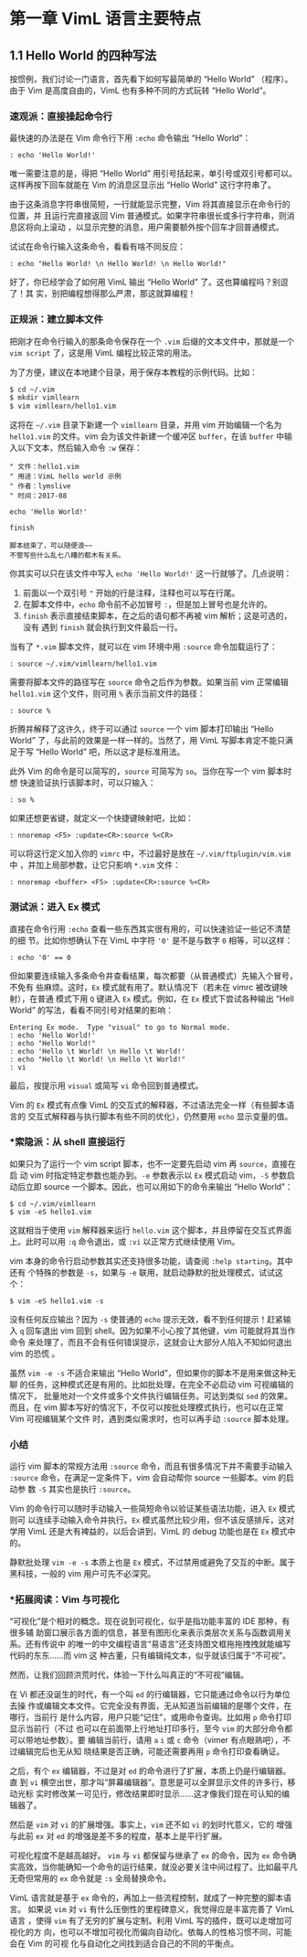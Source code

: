 # 第一章 VimL 语言主要特点

## 1.1 Hello World 的四种写法

按惯例，我们讨论一门语言，首先看下如何写最简单的 “Hello World” （程序）。
由于 Vim 是高度自由的，VimL 也有多种不同的方式玩转 “Hello World”。

### 速观派：直接操起命令行

最快速的办法是在 Vim 命令行下用 `:echo` 命令输出 “Hello World”：
```vim
: echo 'Hello World!'
```
唯一需要注意的是，得把 “Hello World” 用引号括起来，单引号或双引号都可以。
这样再按下回车就能在 Vim 的消息区显示出 “Hello World” 这行字符串了。

由于这条消息字符串很简短，一行就能显示完整，Vim 将其直接显示在命令行的位置，并
且运行完直接返回 Vim 普通模式。如果字符串很长或多行字符串，则消息区将向上滚动
，以显示完整的消息，用户需要额外按个回车才回普通模式。

试试在命令行输入这条命令，看看有啥不同反应：
```vim
: echo "Hello World! \n Hello World! \n Hello World!"
```

好了，你已经学会了如何用 VimL 输出 “Hello World” 了。这也算编程吗？别逗了！其
实，别把编程想得那么严肃，那这就算编程！

### 正规派：建立脚本文件

把刚才在命令行输入的那条命令保存在一个 `.vim` 后缀的文本文件中，那就是一个
`vim script` 了，这是用 VimL 编程比较正常的用法。

为了方便，建议在本地建个目录，用于保存本教程的示例代码。比如：
```bash
$ cd ~/.vim
$ mkdir vimllearn
$ vim vimllearn/hello1.vim
```

这将在 `~/.vim` 目录下新建一个 `vimllearn` 目录，并用 vim 开始编辑一个名为
`hello1.vim` 的文件。vim 会为该文件新建一个缓冲区 `buffer`，在该 `buffer` 中输
入以下文本，然后输入命令 `:w` 保存：
```vim
" 文件：hello1.vim
" 用途：VimL hello world 示例
" 作者：lymslive
" 时间：2017-08

echo 'Hello World!'

finish

脚本结束了，可以随便浪~~
不管写些什么乱七八糟的都木有关系。
```

你其实可以只在该文件中写入 `echo 'Hello World!'` 这一行就够了。几点说明：
1. 前面以一个双引号 `"` 开始的行是注释，注释也可以写在行尾。
2. 在脚本文件中，`echo` 命令前不必加冒号 `:`，但是加上冒号也是允许的。
3. `finish` 表示直接结束脚本，在之后的语句都不再被 vim 解析；这是可选的，没有
   遇到 `finish` 就会执行到文件最后一行。

当有了 `*.vim` 脚本文件，就可以在 vim 环境中用 `:source` 命令加载运行了：
```vim
: source ~/.vim/vimllearn/hello1.vim
```
需要将脚本文件的路径写在 `source` 命令之后作为参数。如果当前 vim 正常编辑
`hello1.vim` 这个文件，则可用 `%` 表示当前文件的路径：
```vim
: source %
```

折腾并解释了这许久，终于可以通过 `source` 一个 vim 脚本打印输出 “Hello World”
了，与此前的效果是一样一样的。当然了，用 VimL 写脚本肯定不能只满足于写 “Hello
World” 吧，所以这才是标准用法。

此外 Vim 的命令是可以简写的，`source` 可简写为 `so`。当你在写一个 vim 脚本时想
快速验证执行该脚本时，可以只输入：
```vim
: so %
```

如果还想更省键，就定义一个快捷键映射吧，比如：
```vim
: nnoremap <F5> :update<CR>:source %<CR>
```
可以将这行定义加入你的 `vimrc` 中，不过最好是放在 `~/.vim/ftplugin/vim.vim` 中
，并加上局部参数，让它只影响 `*.vim` 文件：
```vim
: nnoremap <buffer> <F5> :update<CR>:source %<CR>
```

### 测试派：进入 Ex 模式

直接在命令行用 `:echo` 查看一些东西其实很有用的，可以快速验证一些记不清楚的细
节。比如你想确认下在 VimL 中字符 `'0'` 是不是与数字 `0` 相等，可以这样：
```vim
: echo '0' == 0
```

但如果要连续输入多条命令并查看结果，每次都要（从普通模式）先输入个冒号，不免有
些麻烦。这时，`Ex` 模式就有用了。默认情况下（若未在 vimrc 被改键映射），在普通
模式下用 `Q` 键进入 `Ex` 模式。例如，在 `Ex` 模式下尝试各种输出 “Hell World”
的写法，看看不同引号对结果的影响：
```vim
Entering Ex mode.  Type "visual" to go to Normal mode.
: echo 'Hello World!'
: echo "Hello World!"
: echo 'Hello \t World! \n Hello \t World!'
: echo "Hello \t World! \n Hello \t World!"
: vi
```

最后，按提示用 `visual` 或简写 `vi` 命令回到普通模式。

Vim 的 `Ex` 模式有点像 VimL 的交互式的解释器，不过语法完全一样（有些脚本语言的
交互式解释器与执行脚本有些不同的优化），仍然要用 `echo` 显示变量的值。

### \*索隐派：从 shell 直接运行

如果只为了运行一个 vim script 脚本，也不一定要先启动 vim 再 `source`，直接在启
动 vim 时指定特定参数也能办到。`-e` 参数表示以 `Ex` 模式启动 vim，`-S` 参数启
动后立即 source 一个脚本。因此，也可以用如下的命令来输出 “Hello World”：
```vim
$ cd ~/.vim/vimllearn
$ vim -eS hello1.vim
```

这就相当于使用 `vim` 解释器来运行 `hello.vim` 这个脚本，并且停留在交互式界面
上。此时可以用 `:q` 命令退出，或 `:vi` 以正常方式继续使用 Vim。

vim 本身的命令行启动参数其实还支持很多功能，请查阅 `:help starting`。其中还有
个特殊的参数是 `-s`，如果与 `-e` 联用，就启动静默的批处理模式，试试这个：
```vim
$ vim -eS hello1.vim -s
```
没有任何反应输出？因为 `-s` 使普通的 `echo` 提示无效，看不到任何提示！赶紧输入
`q` 回车退出 vim 回到 shell。因为如果不小心按了其他键，vim 可能就将其当作命令
来处理了，而且不会有任何错误提示，这就会让大部分人陷入不知如何退出 vim 的恐慌
。

虽然 `vim -e -s` 不适合来输出 “Hello World”，但如果你的脚本不是用来做这种无聊
的任务，这种模式还是有用的。比如批处理，在完全不必启动 vim 可视编辑的情况下，
批量地对一个文件或多个文件执行编辑任务。可达到类似 `sed` 的效果。而且，在 vim
脚本写好的情况下，不仅可以按批处理模式执行，也可以在正常 Vim 可视编辑某个文件
时，遇到类似需求时，也可以再手动 `:source` 脚本处理。

### 小结

运行 vim 脚本的常规方法用 `:source` 命令，而且有很多情况下并不需要手动输入
`:source` 命令，在满足一定条件下，vim 会自动帮你 source 一些脚本。vim 的启动参
数 `-S` 其实也是执行 `:source`。

Vim 的命令行可以随时手动输入一些简短命令以验证某些语法功能，进入 `Ex` 模式则可
以连续手动输入命令并执行。`Ex` 模式虽然比较少用，但不该反感排斥，这对学用 VimL
还是大有裨益的，以后会讲到，VimL 的 debug 功能也是在 `Ex` 模式中的。

静默批处理 `vim -e -s` 本质上也是 `Ex` 模式，不过禁用或避免了交互的中断。属于
黑科技，一般的 vim 用户可先不必深究。

### \*拓展阅读：Vim 与可视化

“可视化”是个相对的概念。现在说到可视化，似乎是指功能丰富的 IDE 那种，有很多辅
助窗口展示各方面的信息，甚至有图形化来表示类层次关系与函数调用关系。还有传说中
的唯一的中文编程语言“易语言”还支持图文框拖拖拽拽就能编写代码的东东……而 vim 这
种古董，只有编辑纯文本，似乎就该归属于“不可视”。

然而，让我们回顾洪荒时代，体验一下什么叫真正的“不可视”编辑。

在 Vi 都还没诞生的时代，有一个叫 `ed` 的行编辑器，它只能通过命令以行为单位去操
作或编辑文本文件。它完全没有界面，无从知道当前编辑的是哪个文件，在哪行，当前行
是什么内容，用户只能“记住”，或用命令查询。比如用 `p` 命令打印显示当前行（不过
也可以在前面带上行地址打印多行，至今 `vim` 的大部分命令都可以带地址参数）。要
编辑当前行，请用 `a` `i` 或 `c` 命令（vimer 有点眼熟吧），不过编辑完后也无从知
晓结果是否正确，可能还需要再用 `p` 命令打印查看确证。

之后，有个 `ex` 编辑器，不过是对 `ed` 的命令进行了扩展，本质上仍是行编辑器。直
到 `vi` 横空出世，那才叫“屏幕编辑器”。意思是可以全屏显示文件的许多行，移动光标
实时修改某一可见行，修改结果即时显示……这才像我们现在可认知的编辑器了。

然后是 `vim` 对 `vi` 的扩展增强。事实上，`vim` 还不如 `vi` 的划时代意义，它的
增强与此前 `ex` 对 `ed` 的增强是差不多的程度，基本上是平行扩展。

可视化程度不是越高越好。 `vim` 与 `vi` 都保留与继承了 `ex` 的命令，因为 `ex`
命令确实高效，当你能确知一个命令的运行结果，就没必要关注中间过程了。比如最平凡
无奇但常用的 `ex` 命令就是 `:s` 全局替换命令。

VimL 语言就是基于 `ex` 命令的，再加上一些流程控制，就成了一种完整的脚本语言。
如果说 `vim` 对 `vi` 有什么压倒性的里程碑意义，我觉得应是丰富完善了 VimL 语言
，使得 `vim` 有了无穷的扩展与定制。利用 VimL 写的插件，既可以走增加可视化的方
向，也可以不增加可视化而偏向自动化。依每人的性格习惯不同，可能会在 Vim 的可视
化与自动化之间找到适合自己的不同的平衡点。

<!--
—— 楼上的天花乱坠地在说些什么呀

—— 不知道耶，再看看吧
-->
